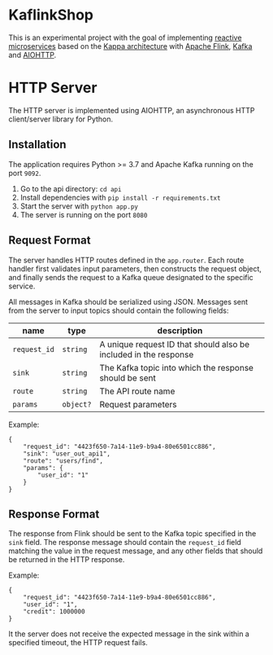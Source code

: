 # KaflinkShop

This is an experimental project with the goal of implementing [reactive microservices](http://www.mammatustech.com/reactive-microservices) based on the [Kappa architecture](http://milinda.pathirage.org/kappa-architecture.com/) with [Apache Flink](https://flink.apache.org/), [Kafka](https://kafka.apache.org/) and [AIOHTTP](https://aiohttp.readthedocs.io/).

# HTTP Server

The HTTP server is implemented using AIOHTTP, an asynchronous HTTP client/server library for Python. 

## Installation
The application requires Python >= 3.7 and Apache Kafka running on the port `9092`.
1. Go to the api directory: `cd api`
1. Install dependencies with `pip install -r requirements.txt`
2. Start the server with `python app.py`
3. The server is running on the port `8080`

## Request Format

The server handles HTTP routes defined in the `app.router`. Each route handler first validates input parameters, then constructs the request object, and finally sends the request to a Kafka queue designated to the specific service.

All messages in Kafka should be serialized using JSON. Messages sent from the server to input topics should contain the following fields:

name | type | description
--- | --- | ---
`request_id` | `string` | A unique request ID that should also be included in the response
`sink` | `string` | The Kafka topic into which the response should be sent
`route` | `string` | The API route name
`params` | `object?` | Request parameters

Example:
```
{
    "request_id": "4423f650-7a14-11e9-b9a4-80e6501cc886",
    "sink": "user_out_api1",
    "route": "users/find",
    "params": {
        "user_id": "1"
    }
}
```

## Response Format

The response from Flink should be sent to the Kafka topic specified in the `sink` field. The response message should contain the `request_id` field matching the value in the request message, and any other fields that should be returned in the HTTP response.

Example:

```
{
    "request_id": "4423f650-7a14-11e9-b9a4-80e6501cc886",  
    "user_id": "1",
    "credit": 1000000
}
```

It the server does not receive the expected message in the sink within a specified timeout, the HTTP request fails.
